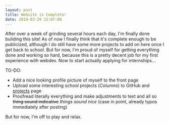 ```yaml
---
layout: post
title: Website is Complete!
date: 2019-03-29 22:07:09
---
```


After over a week of grinding several hours each day, I'm finally done building this site! As of now I finally think that it's complete enough to be publicized, although I do still have some more projects to add on here once I get back to school. But for now, I'm proud of myself for getting everything done and working so hard, because this is a pretty decent job for my first experience with webdev. Now to start actually applying for internships...

TO-DO:
- Add a nice looking profile picture of myself to the front page
- Upload some interesting school projects (*Columns*) to GitHub and [projects](/projects.html) page
- Proofread literally everything and make adjustments to text and all so ~~thing sound indicative~~ *things sound nice* (case in point, already typos immediately after posting)

But for now, I'm off to play and relax.
